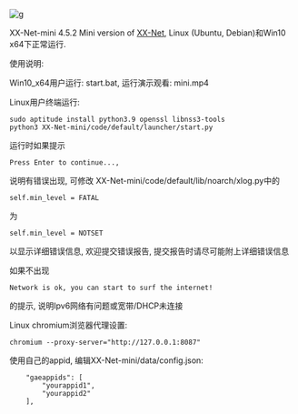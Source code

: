 ![g](https://user-images.githubusercontent.com/6849681/111906137-19543100-8a8a-11eb-9220-89bcca785dc2.gif)


XX-Net-mini 4.5.2 Mini version of [XX-Net](https://github.com/XX-net/XX-Net), Linux (Ubuntu, Debian)和Win10 x64下正常运行.


使用说明:

   Win10_x64用户运行: start.bat, 运行演示观看: mini.mp4
 
   Linux用户终端运行:
   
    sudo aptitude install python3.9 openssl libnss3-tools
    python3 XX-Net-mini/code/default/launcher/start.py
        

运行时如果提示 

    Press Enter to continue..., 
说明有错误出现, 可修改 XX-Net-mini/code/default/lib/noarch/xlog.py中的

    self.min_level = FATAL
为

    self.min_level = NOTSET
以显示详细错误信息, 欢迎提交错误报告, 提交报告时请尽可能附上详细错误信息

如果不出现 

    Network is ok, you can start to surf the internet!
的提示, 说明Ipv6网络有问题或宽带/DHCP未连接

Linux chromium浏览器代理设置: 

    chromium --proxy-server="http://127.0.0.1:8087" 
   
使用自己的appid, 编辑XX-Net-mini/data/config.json:  
    
        "gaeappids": [
            "yourappid1",
            "yourappid2"
        ],
